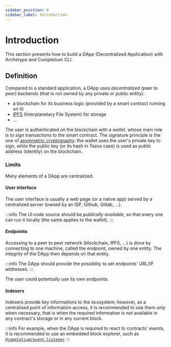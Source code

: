 ```yaml
---
sidebar_position: 0
sidebar_label: Introduction
---
```


# Introduction

This section presents how to build a *DApp* (Decentralized Application) with Archetype and Completium CLI.

## Definition

Compared to a standard application, a DApp uses *decentralized* (peer to peer) backends (that is not owned by any private or public entity):
* a blockchain for its business logic (provided by a smart contract running on it)
* [IPFS](https://en.wikipedia.org/wiki/InterPlanetary_File_System) (Interplanetary File System) for storage
* ...

The user is authenticated on the blockchain with a *wallet*, whose main role is to *sign* transactions to the smart contract. The signature principle is the one of [asymmetric cryptography](https://en.wikipedia.org/wiki/Public-key_cryptography): the wallet uses the user's private key to sign, while the public key (or its hash in Tezos case) is used as public address (identity) on the blockchain.

### Limits

Many elements of a DApp are centralized.

#### User interface
The user interface is usually a web page (or a native app) served by a centralized server (owned by an ISP, Github, Gitlab, ...).

:::info
The UI code source should be *publically available*, so that every one can run it locally (the same applies to the wallet).
:::

#### Endpoints

Accessing to a peer to peer network (blockchain, IPFS, ...) is done by connecting to one machine, called the *endpoint*, owned by one entity. The integrity of the DApp then depends on that entity.

:::info
The DApp should provide the possiblity to set endpoints' URL/IP addresses.
:::

The user could potentially use its own endpoints.

#### Indexers

Indexers provide key informations to the ecosystem; however, as a centralised point of information access, it is recommended to use them *only* when necessary, that is when the required information is not available in any contract's storage or in any current block.

:::info
For example, when the DApp is required to react to contracts' events, it is recommended to use an embedded block explorer, such as [`@completium/event-listener`](https://www.npmjs.com/package/@completium/event-listener)
:::